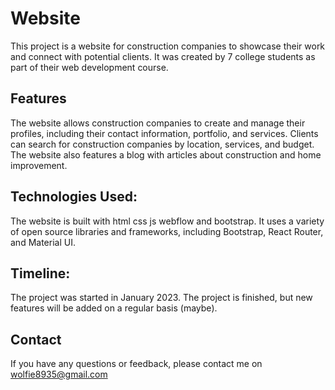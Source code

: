 # Website

This project is a website for construction companies to showcase their work and connect with potential clients. It was created by 7 college students as part of their web development course.

## Features

The website allows construction companies to create and manage their profiles, including their contact information, portfolio, and services.
Clients can search for construction companies by location, services, and budget.
The website also features a blog with articles about construction and home improvement.

## Technologies Used:

The website is built with html css js webflow and bootstrap.
It uses a variety of open source libraries and frameworks, including Bootstrap, React Router, and Material UI.

## Timeline:

The project was started in January 2023.
The project is finished, but new features will be added on a regular basis (maybe).

## Contact

If you have any questions or feedback, please contact me on wolfie8935@gmail.com
